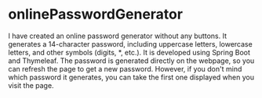 # onlinePasswordGenerator

I have created an online password generator without any buttons. 
It generates a 14-character password, 
including uppercase letters,
lowercase letters, and other symbols (digits, *, etc.). 
It is developed using Spring Boot and Thymeleaf. 
The password is generated directly on the webpage, 
so you can refresh the page to get a new password. 
However, if you don't mind which password it generates, 
you can take the first one displayed when you visit the page.
